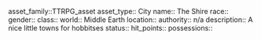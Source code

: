 asset_family::TTRPG_asset
asset_type:: City
name:: The Shire
race:: 
gender::
class::
world:: Middle Earth
location::
authority:: n/a
description:: A nice little towns for hobbitses
status::
hit_points::
possessions::
